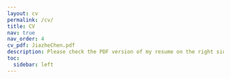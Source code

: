```yaml
---
layout: cv
permalink: /cv/
title: CV
nav: true
nav_order: 4
cv_pdf: JiazheChen.pdf
description: Please check the PDF version of my resume on the right side.
toc:
  sidebar: left
---
```


